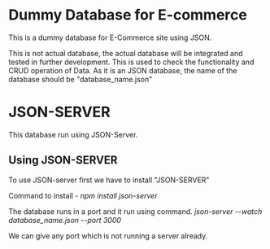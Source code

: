 # Dummy Database for E-commerce

This is a dummy database for E-Commerce site using JSON.

This is not actual database, the actual database will be integrated and tested in further development.
This is used to check the functionality and CRUD operation of Data.
As it is an JSON database, the name of the database should be "database_name.json"

# JSON-SERVER

This database run using JSON-Server.

## Using JSON-SERVER

To use JSON-server first we have to install "JSON-SERVER"

Command to install - _npm install json-server_

The database runs in a port and it run using command.
_json-server --watch database_name.json --port 3000_

We can give any port which is not running a server already.
